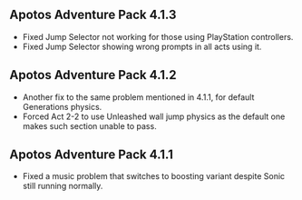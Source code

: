 ## Apotos Adventure Pack 4.1.3

- Fixed Jump Selector not working for those using PlayStation controllers.
- Fixed Jump Selector showing wrong prompts in all acts using it.

## Apotos Adventure Pack 4.1.2

- Another fix to the same problem mentioned in 4.1.1, for default Generations physics.
- Forced Act 2-2 to use Unleashed wall jump physics as the default one makes such section unable to pass.

## Apotos Adventure Pack 4.1.1

- Fixed a music problem that switches to boosting variant despite Sonic still running normally.